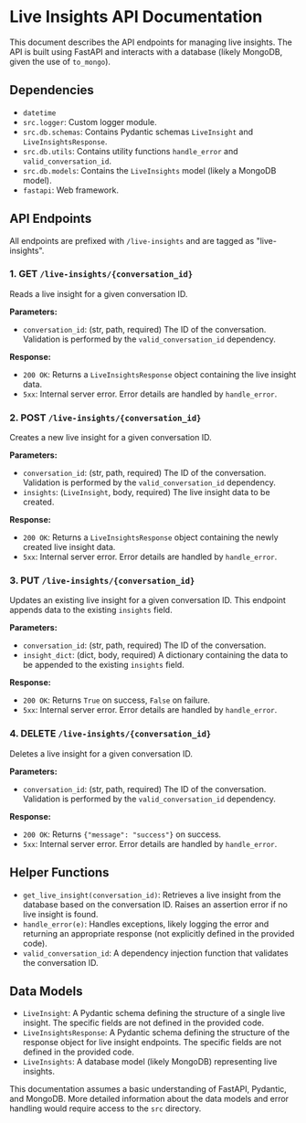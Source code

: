 # Live Insights API Documentation

This document describes the API endpoints for managing live insights.  The API is built using FastAPI and interacts with a database (likely MongoDB, given the use of `to_mongo`).

## Dependencies

- `datetime`
- `src.logger`: Custom logger module.
- `src.db.schemas`: Contains Pydantic schemas `LiveInsight` and `LiveInsightsResponse`.
- `src.db.utils`: Contains utility functions `handle_error` and `valid_conversation_id`.
- `src.db.models`: Contains the `LiveInsights` model (likely a MongoDB model).
- `fastapi`: Web framework.


## API Endpoints

All endpoints are prefixed with `/live-insights` and are tagged as "live-insights".

### 1. GET `/live-insights/{conversation_id}`

Reads a live insight for a given conversation ID.

**Parameters:**

- `conversation_id`: (str, path, required) The ID of the conversation.  Validation is performed by the `valid_conversation_id` dependency.

**Response:**

- `200 OK`: Returns a `LiveInsightsResponse` object containing the live insight data.
- `5xx`: Internal server error.  Error details are handled by `handle_error`.


### 2. POST `/live-insights/{conversation_id}`

Creates a new live insight for a given conversation ID.

**Parameters:**

- `conversation_id`: (str, path, required) The ID of the conversation. Validation is performed by the `valid_conversation_id` dependency.
- `insights`: (`LiveInsight`, body, required) The live insight data to be created.

**Response:**

- `200 OK`: Returns a `LiveInsightsResponse` object containing the newly created live insight data.
- `5xx`: Internal server error.  Error details are handled by `handle_error`.


### 3. PUT `/live-insights/{conversation_id}`

Updates an existing live insight for a given conversation ID.  This endpoint appends data to the existing `insights` field.

**Parameters:**

- `conversation_id`: (str, path, required) The ID of the conversation.
- `insight_dict`: (dict, body, required) A dictionary containing the data to be appended to the existing `insights` field.

**Response:**

- `200 OK`: Returns `True` on success, `False` on failure.
- `5xx`: Internal server error.  Error details are handled by `handle_error`.


### 4. DELETE `/live-insights/{conversation_id}`

Deletes a live insight for a given conversation ID.

**Parameters:**

- `conversation_id`: (str, path, required) The ID of the conversation. Validation is performed by the `valid_conversation_id` dependency.

**Response:**

- `200 OK`: Returns `{"message": "success"}` on success.
- `5xx`: Internal server error. Error details are handled by `handle_error`.


## Helper Functions

- `get_live_insight(conversation_id)`: Retrieves a live insight from the database based on the conversation ID.  Raises an assertion error if no live insight is found.
- `handle_error(e)`: Handles exceptions, likely logging the error and returning an appropriate response (not explicitly defined in the provided code).
- `valid_conversation_id`: A dependency injection function that validates the conversation ID.


## Data Models

- `LiveInsight`: A Pydantic schema defining the structure of a single live insight.  The specific fields are not defined in the provided code.
- `LiveInsightsResponse`: A Pydantic schema defining the structure of the response object for live insight endpoints.  The specific fields are not defined in the provided code.
- `LiveInsights`: A database model (likely MongoDB) representing live insights.


This documentation assumes a basic understanding of FastAPI, Pydantic, and MongoDB.  More detailed information about the data models and error handling would require access to the `src` directory.
